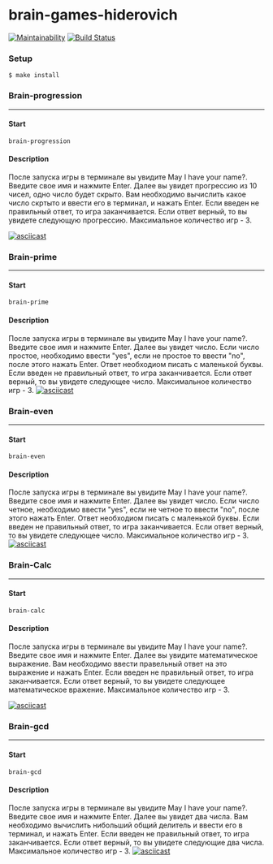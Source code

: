 brain-games-hiderovich
=========================
[![Maintainability](https://api.codeclimate.com/v1/badges/96d2662539d58d525ebc/maintainability)](https://codeclimate.com/github/TenHiderovich/backend-project-lvl1/maintainability)
[![Build Status](https://travis-ci.org/hexlet-boilerplates/nodejs-package.svg?branch=master)](https://travis-ci.org/TenHiderovich/backend-project-lvl1)


### Setup
    $ make install

### Brain-progression
----------
#### Start
    brain-progression
#### Description
После запуска игры в терминале вы увидите May I have your name?. Введите свое имя и нажмите Enter.
Далее вы увидет прогрессию из 10 чисел, одно число будет скрыто. Вам необходимо вычислить какое число скртыто и ввести его в терминал, и нажать Enter. Если введен не правильный ответ, то игра заканчивается. Если ответ верный, то вы увидете следующую прогрессию. Максимальное количество игр - 3.

[![asciicast](https://asciinema.org/a/HDi185oTNQ56oKp3B7rpGb8si.svg)](https://asciinema.org/a/HDi185oTNQ56oKp3B7rpGb8si)

    

### Brain-prime
----------
#### Start
    brain-prime
#### Description
После запуска игры в терминале вы увидите May I have your name?. Введите свое имя и нажмите Enter.
Далее вы увидет число. Если число простое, необходимо ввести "yes", если не простое то ввести "no", после этого нажать Enter. Ответ необходиом писать с маленькой буквы. Если введен не правильный ответ, то игра заканчивается. Если ответ верный, то вы увидете следующее число. Максимальное количество игр - 3.
[![asciicast](https://asciinema.org/a/4ceB76JoMh5mBUh6ZGAJ5gpzd.svg)](https://asciinema.org/a/4ceB76JoMh5mBUh6ZGAJ5gpzd)


### Brain-even
----------
#### Start
    brain-even
#### Description
После запуска игры в терминале вы увидите May I have your name?. Введите свое имя и нажмите Enter.
Далее вы увидет число. Если число четное, необходимо ввести "yes", если не четное то ввести "no", после этого нажать Enter. Ответ необходиом писать с маленькой буквы. Если введен не правильный ответ, то игра заканчивается. Если ответ верный, то вы увидете следующее число. Максимальное количество игр - 3.
[![asciicast](https://asciinema.org/a/SnVn2HpsJ0OBDM3QupCCZwxSq.svg)](https://asciinema.org/a/SnVn2HpsJ0OBDM3QupCCZwxSq)


### Brain-Calc
----------
#### Start
    brain-calc
    
#### Description
После запуска игры в терминале вы увидите May I have your name?. Введите свое имя и нажмите Enter. Далее вы увидите математическое выражение. Вам необходимо ввести правельный ответ на это выражение и нажать Enter. Если введен не правильный ответ, то игра заканчивается. Если ответ верный, то вы увидете следующее математическое вражение. Максимальное количество игр - 3.

[![asciicast](https://asciinema.org/a/MGM0TerR4BhuNpOvcBcGfTlLm.svg)](https://asciinema.org/a/MGM0TerR4BhuNpOvcBcGfTlLm)

### Brain-gcd
----------
#### Start
    brain-gcd
#### Description
После запуска игры в терминале вы увидите May I have your name?. Введите свое имя и нажмите Enter.
Далее вы увидет два числа. Вам необходимо вычислить нибольший общий делитель и ввести его в терминал, и нажать Enter. Если введен не правильный ответ, то игра заканчивается. Если ответ верный, то вы увидете следующие два числа. Максимальное количество игр - 3.
[![asciicast](https://asciinema.org/a/bFsaGtuZYdwuAGWS8Tc4uQdhI.svg)](https://asciinema.org/a/bFsaGtuZYdwuAGWS8Tc4uQdhI)